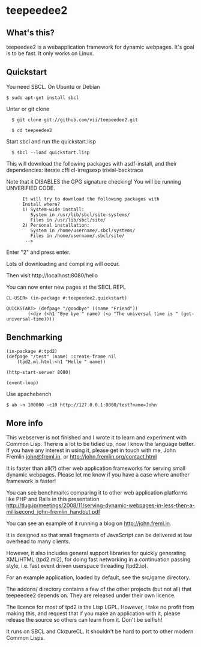 teepeedee2 
================================

What's this?
--------

teepeedee2 is a webapplication framework for dynamic webpages. It's
goal is to be fast. It only works on Linux.

Quickstart
--------

You need SBCL. On Ubuntu or Debian

    $ sudo apt-get install sbcl

Untar or git clone

      $ git clone git://github.com/vii/teepeedee2.git

      $ cd teepeedee2

Start sbcl and run the quickstart.lisp
      
      $ sbcl --load quickstart.lisp

This will download the following packages with asdf-install, and their
dependencies: iterate cffi cl-irregsexp trivial-backtrace

Note that it DISABLES the GPG signature checking! You will be running
UNVERIFIED CODE.

	      It will try to download the following packages with 
	      Install where?
	      1) System-wide install: 
	         System in /usr/lib/sbcl/site-systems/
	         Files in /usr/lib/sbcl/site/ 
	      2) Personal installation: 
	         System in /home/username/.sbcl/systems/
	         Files in /home/username/.sbcl/site/ 
	       --> 

Enter "2" and press enter.

Lots of downloading and compiling will occur.

Then visit http://localhost:8080/hello

You can now enter new pages at the SBCL REPL

    CL-USER> (in-package #:teepeedee2.quickstart)

    QUICKSTART> (defpage "/goodbye" ((name "Friend"))
    		(<div (<h1 "Bye bye " name) (<p "The universal time is " (get-universal-time))))


Benchmarking
--------

	(in-package #:tpd2)
	(defpage "/test" (name) :create-frame nil
	    (tpd2.ml.html:<h1 "Hello " name))

	(http-start-server 8080)

	(event-loop)

Use apachebench

	$ ab -n 100000 -c10 http://127.0.0.1:8080/test?name=John



More info
--------

This webserver is not finished and I wrote it to learn and experiment
with Common Lisp. There is a lot to be tidied up, now I know the
language better. If you have any interest in using it, please get in
touch with me, John Fremlin <john@freml.in>, or
http://john.fremlin.org/contact.html

It is faster than all(?) other web application frameworks for serving
small dynamic webpages. Please let me know if you have a case where
another framework is faster!

You can see benchmarks comparing it to other web application platforms
like PHP and Rails in this presentation
http://tlug.jp/meetings/2008/11/serving-dynamic-webpages-in-less-then-a-millisecond_john-fremlin_handout.pdf

You can see an example of it running a blog on http://john.freml.in.

It is designed so that small fragments of JavaScript can be delivered
at low overhead to many clients.

However, it also includes general support libraries for quickly
generating XML/HTML (tpd2.ml2), for doing fast networking in a
continuation passing style, i.e. fast event driven userspace
threading (tpd2.io).


For an example application, loaded by default, see the src/game directory.

The addons/ directory contains a few of the other projects (but not
all) that teepeedee2 depends on. They are released under their own
licence.

The licence for most of tpd2 is the Lisp LGPL. However, I take no profit
from making this, and request that if you make an application with it,
please release the source so others can learn from it. Don't be
selfish!

It runs on SBCL and ClozureCL. It shouldn't be hard to port to other
modern Common Lisps.
